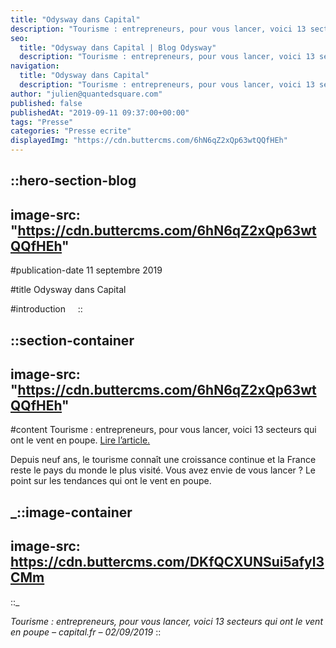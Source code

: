 ```yaml
---
title: "Odysway dans Capital"
description: "Tourisme : entrepreneurs, pour vous lancer, voici 13 secteurs qui ont le vent en poupe. Depuis neuf ans, le tourisme connait une croissance continue et la France reste le pays du monde le plus visité. Vous avez envie de vous lancer ? Le point sur ..."
seo:
  title: "Odysway dans Capital | Blog Odysway"
  description: "Tourisme : entrepreneurs, pour vous lancer, voici 13 secteurs qui ont le vent en poupe. Un article paru dans Capital."
navigation:
  title: "Odysway dans Capital"
  description: "Tourisme : entrepreneurs, pour vous lancer, voici 13 secteurs qui ont le vent en poupe. Depuis neuf ans, le tourisme connait une croissance continue et la France reste le pays du monde le plus visité. Vous avez envie de vous lancer ? Le point sur ..."
author: "julien@quantedsquare.com"
published: false
publishedAt: "2019-09-11 09:37:00+00:00"
tags: "Presse"
categories: "Presse ecrite"
displayedImg: "https://cdn.buttercms.com/6hN6qZ2xQp63wtQQfHEh"
---
```


::hero-section-blog
---
image-src: "https://cdn.buttercms.com/6hN6qZ2xQp63wtQQfHEh"
---
#publication-date
11 septembre 2019

#title
Odysway dans Capital

#introduction
   
::

::section-container
---
image-src: "https://cdn.buttercms.com/6hN6qZ2xQp63wtQQfHEh"
---
#content
Tourisme : entrepreneurs, pour vous lancer, voici 13 secteurs qui ont le vent en poupe. [Lire l’article.](https://www.capital.fr/votre-carriere/tourisme-entrepreneurs-pour-vous-lancer-voici-13-secteurs-qui-ont-le-vent-en-poupe-1348897)

Depuis neuf ans, le tourisme connaît une croissance continue et la France reste le pays du monde le plus visité. Vous avez envie de vous lancer ? Le point sur les tendances qui ont le vent en poupe.

_::image-container
---
image-src: https://cdn.buttercms.com/DKfQCXUNSui5afyl3CMm
---
::_

_Tourisme : entrepreneurs, pour vous lancer, voici 13 secteurs qui ont le vent en poupe – capital.fr – 02/09/2019_
::

